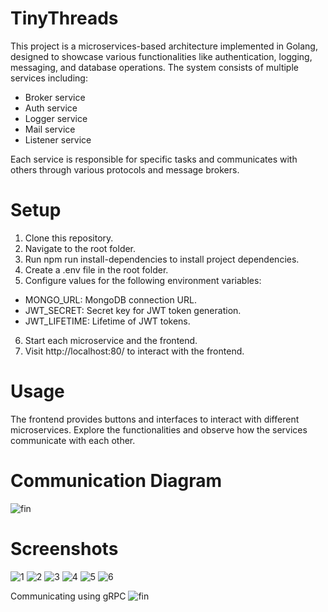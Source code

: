 # TinyThreads
This project is a microservices-based architecture implemented in Golang, designed to showcase various functionalities like authentication, logging, messaging, and database operations. The system consists of multiple services including:
- Broker service
- Auth service
- Logger service
- Mail service
- Listener service


Each service is responsible for specific tasks and communicates with others through various protocols and message brokers.

# Setup
1. Clone this repository.
2. Navigate to the root folder.
3. Run npm run install-dependencies to install project dependencies.
4. Create a .env file in the root folder.
5. Configure values for the following environment variables:
  - MONGO_URL: MongoDB connection URL.
  - JWT_SECRET: Secret key for JWT token generation.
  - JWT_LIFETIME: Lifetime of JWT tokens.
6. Start each microservice and the frontend.
7. Visit http://localhost:80/ to interact with the frontend.

# Usage
The frontend provides buttons and interfaces to interact with different microservices. Explore the functionalities and observe how the services communicate with each other.

# Communication Diagram
![fin](https://github.com/siddharth-droid/TinyThreads/assets/73477387/3b55e415-cd92-4322-824d-0aca4dcd43f1)


# Screenshots
![1](https://github.com/siddharth-droid/TinyThreads/assets/73477387/0526ed53-0550-4db2-b70b-89c01e1b38f3)
![2](https://github.com/siddharth-droid/TinyThreads/assets/73477387/39b2f9aa-6f5c-44fc-b3fc-98649cb33a3b)
![3](https://github.com/siddharth-droid/TinyThreads/assets/73477387/78a0f947-571f-4f3f-870a-46d859333596)
![4](https://github.com/siddharth-droid/TinyThreads/assets/73477387/24e37044-ea83-40cc-adfb-c1c4eddf19ed)
![5](https://github.com/siddharth-droid/TinyThreads/assets/73477387/9d4a6e93-9965-468f-8612-c735ece2398d)
![6](https://github.com/siddharth-droid/TinyThreads/assets/73477387/5dfc6729-b164-4660-bddc-13e27459d312)



Communicating using gRPC
![fin](https://github.com/siddharth-droid/TinyThreads/assets/73477387/108e22aa-44c6-4d78-8167-b4febdb79c7a)
